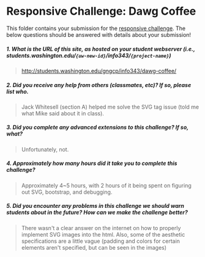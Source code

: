 # Responsive Challenge: Dawg Coffee

This folder contains your submission for the [responsive challenge](http://faculty.washington.edu/mikefree/info343/#/challenges/responsive). The below questions should be answered with details about your submission!

##### 1. What is the URL of this site, as hosted on your student webserver (i.e., students.washington.edu/<code>{uw-new-id}</code>/info343/<code>{project-name}</code>) #####
> http://students.washington.edu/gngcp/info343/dawg-coffee/

##### 2. Did you receive any help from others (classmates, etc)? If so, please list who. #####
> Jack Whitesell (section A) helped me solve the SVG tag issue (told me what Mike said about it in class).

##### 3. Did you complete any advanced extensions to this challenge? If so, what? #####
> Unfortunately, not.

##### 4. Approximately how many hours did it take you to complete this challenge? #####
> Approximately 4~5 hours, with 2 hours of it being spent on figuring out SVG, bootstrap, and debugging.

##### 5. Did you encounter any problems in this challenge we should warn students about in the future? How can we make the challenge better? #####
> There wasn't a clear answer on the internet on how to properly implement SVG images into the html. Also, some of the aesthetic specifications are a little vague (padding and colors for certain elements aren't specified, but can be seen in the images)

